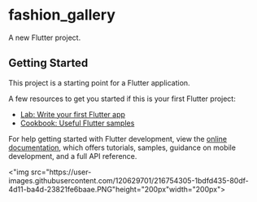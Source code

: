 # fashion_gallery

A new Flutter project.

## Getting Started

This project is a starting point for a Flutter application.

A few resources to get you started if this is your first Flutter project:

- [Lab: Write your first Flutter app](https://docs.flutter.dev/get-started/codelab)
- [Cookbook: Useful Flutter samples](https://docs.flutter.dev/cookbook)

For help getting started with Flutter development, view the
[online documentation](https://docs.flutter.dev/), which offers tutorials,
samples, guidance on mobile development, and a full API reference.
<p>
<"img src="https://user-images.githubusercontent.com/120629701/216754305-1bdfd435-80df-4d11-ba4d-23821fe6baae.PNG"height="200px"width="200px">
</p>
